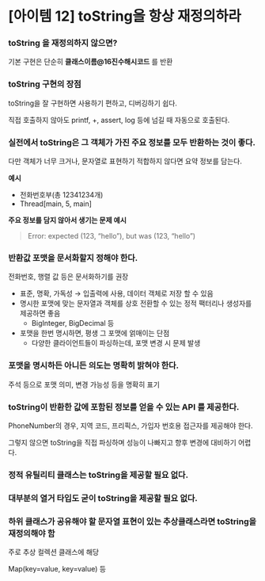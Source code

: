 # [아이템 12] toString을 항상 재정의하라

### **toString 을 재정의하지 않으면?**

기본 구현은 단순히 **클래스이름@16진수해시코드** 를 반환

### **toString 구현의 장점**

toString을 잘 구현하면 사용하기 편하고, 디버깅하기 쉽다.

직접 호출하지 않아도 printf, +, assert, log 등에 넘길 때 자동으로 호출된다.

### **실전에서 toString은 그 객체가 가진 주요 정보를 모두 반환하는 것이 좋다.**

다만 객체가 너무 크거나, 문자열로 표현하기 적합하지 않다면 요약 정보를 담는다.

**예시**

- 전화번호부(총 12341234개)
- Thread[main, 5, main]

**주요 정보를 담지 않아서 생기는 문제 예시**

> Error: expected (123, “hello”), but was (123, “hello”)
> 

### 반환값 포맷을 문서화할지 정해야 한다.

전화번호, 행렬 값 등은 문서화하기를 권장

- 표준, 명확, 가독성 → 입출력에 사용, 데이터 객체로 저장 할 수 있음
- 명시한 포맷에 맞는 문자열과 객체를 상호 전환할 수 있는 정적 팩터리나 생성자를 제공하면 좋음
    - BigInteger, BigDecimal 등
- 포맷을 한번 명시하면, 평생 그 포맷에 얽매이는 단점
    - 다양한 클라이언트들이 파싱하는데, 포맷 변경 시 문제 발생

### 포맷을 명시하든 아니든 의도는 명확히 밝혀야 한다.

주석 등으로 포맷 의미, 변경 가능성 등을 명확히 표기

### toString이 반환한 값에 포함된 정보를 얻을 수 있는 API 를 제공한다.

PhoneNumber의 경우, 지역 코드, 프리픽스, 가입자 번호용 접근자를 제공해야 한다.

그렇지 않으면 toString을 직접 파싱하며 성능이 나빠지고 향후 변경에 대비하기 어렵다.

### 정적 유틸리티 클래스는 toString을 제공할 필요 없다.

### 대부분의 열거 타입도 굳이 toString을 제공할 필요 없다.

### 하위 클래스가 공유해야 할 문자열 표현이 있는 추상클래스라면 toString을 재정의해야 함

주로 추상 컬렉션 클래스에 해당

Map(key=value, key=value) 등